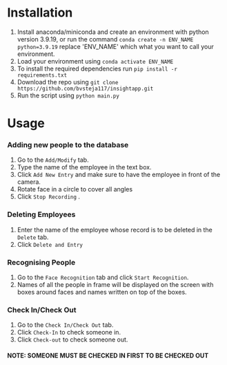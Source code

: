 # Installation
1. Install anaconda/miniconda and create an environment with python version 3.9.19, or run the command `conda create -n ENV_NAME python=3.9.19` replace 'ENV_NAME' which what you want to call your environment.
2. Load your environment using `conda activate ENV_NAME`
1. To install the required dependencies run `pip install -r requirements.txt`
2. Download the repo using `git clone https://github.com/bvsteja117/insightapp.git` 
3. Run the script using `python main.py`

# Usage

### Adding new people to the database
1. Go to the `Add/Modify` tab.
2. Type the name of the employee in the text box.
3. Click `Add New Entry` and make sure to have the employee in front of the camera.
4. Rotate face in a circle to cover all angles 
5. Click `Stop Recording` .

### Deleting Employees
1. Enter the name of the employee whose record is to be deleted in the `Delete` tab.
2. Click `Delete and Entry`

### Recognising People
1. Go to the `Face Recognition` tab and click `Start Recognition`.
2. Names of all the people in frame will be displayed on the screen with boxes around faces and names written on top of the boxes.

### Check In/Check Out
1. Go to the `Check In/Check Out` tab.
2. Click `Check-In` to check someone in.
3. Click `Check-out` to check someone out.
#### **NOTE: SOMEONE MUST BE CHECKED IN FIRST TO BE CHECKED OUT**

